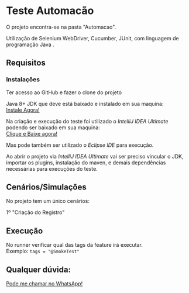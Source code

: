 # Teste Automacão 

O projeto encontra-se na pasta "Automacao".
 

Utilização de Selenium WebDriver, Cucumber, JUnit, com linguagem de programação Java . 

## Requisitos

### Instalações

  Ter acesso ao GitHub e fazer o clone do projeto <br/> 
     
  Java 8+ JDK que deve está baixado e instalado em sua maquina: <br/> 
  <a href="https://www.oracle.com/java/technologies/javase/javase-jdk8-downloads.html">Instale Agora!</a>
   
  Na criação e execução do teste foi utilizado o *IntelliJ IDEA Ultimate* podendo ser baixado em sua maquina:<br/> 
    <a href="https://www.jetbrains.com/pt-br/idea/download/#section=windows">Clique e Baixe agora!</a>
    
  Mas pode também ser utilizado o *Eclipse IDE* para execução. </p>

  Ao abrir o projeto via *IntelliJ IDEA Ultimate* vai ser preciso vincular o JDK, importar os plugins, instalação do maven, e demais 
  dependências necessárias para execuções do teste.
  

## Cenários/Simulações

No projeto tem um único cenários:

1º "Criação do Registro" <br/> 

## Execução

 No runner verificar qual das tags da feature irá executar. <br/> 
 Exemplo: `tags = "@SmokeTest"`</p>
 
 
 ## Qualquer dúvida: 
 <a href="http://wa.me/558181119767">Pode me chamar no WhatsApp!</a> 
